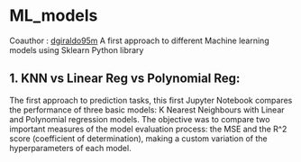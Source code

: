 # ML_models
Coauthor : [dgiraldo95m](https://github.com/dgiraldom95)
A first approach to different Machine learning models using Sklearn Python library 

## 1. KNN vs Linear Reg vs Polynomial Reg:
The first approach to prediction tasks, this first Jupyter Notebook compares the performance of three basic models: K Nearest Neighbours with Linear and Polynomial regression models. The objective was to compare two important measures of the model evaluation process: the MSE and the R^2 score (coefficient of determination), making a custom variation of the hyperparameters of each model. 
